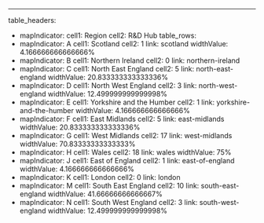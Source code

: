 ---
table_headers:
 - mapIndicator:
   cell1: Region
   cell2: R&D Hub
table_rows:
 - mapIndicator: A
   cell1: Scotland
   cell2: 1
   link: scotland
   widthValue: 4.166666666666666%
 - mapIndicator: B
   cell1: Northern Ireland
   cell2: 0
   link: northern-ireland
 - mapIndicator: C
   cell1: North East England
   cell2: 5
   link: north-east-england
   widthValue: 20.833333333333336%
 - mapIndicator: D
   cell1: North West England
   cell2: 3
   link: north-west-england
   widthValue: 12.499999999999998%
 - mapIndicator: E
   cell1: Yorkshire and the Humber
   cell2: 1
   link: yorkshire-and-the-humber
   widthValue: 4.166666666666666%
 - mapIndicator: F
   cell1: East Midlands
   cell2: 5
   link: east-midlands
   widthValue: 20.833333333333336%
 - mapIndicator: G
   cell1: West Midlands
   cell2: 17
   link: west-midlands
   widthValue: 70.83333333333333%
 - mapIndicator: H
   cell1: Wales
   cell2: 18
   link: wales
   widthValue: 75%
 - mapIndicator: J
   cell1: East of England
   cell2: 1
   link: east-of-england
   widthValue: 4.166666666666666%
 - mapIndicator: K
   cell1: London
   cell2: 0
   link: london
 - mapIndicator: M
   cell1: South East England
   cell2: 10
   link: south-east-england
   widthValue: 41.66666666666667%
 - mapIndicator: N
   cell1: South West England
   cell2: 3
   link: south-west-england
   widthValue: 12.499999999999998%

